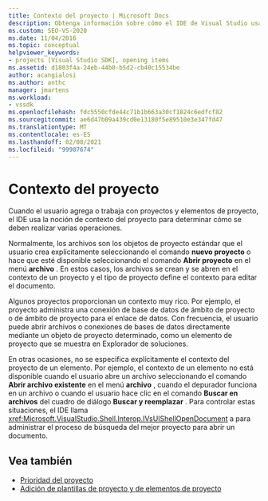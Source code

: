 ```yaml
---
title: Contexto del proyecto | Microsoft Docs
description: Obtenga información sobre cómo el IDE de Visual Studio usa el contexto del proyecto para determinar cómo realizar operaciones cuando el usuario agrega o trabaja con proyectos y elementos de proyecto.
ms.custom: SEO-VS-2020
ms.date: 11/04/2016
ms.topic: conceptual
helpviewer_keywords:
- projects [Visual Studio SDK], opening items
ms.assetid: d1803f4a-24eb-44b0-b5d2-cb40c15534be
author: acangialosi
ms.author: anthc
manager: jmartens
ms.workload:
- vssdk
ms.openlocfilehash: fdc5550cfde44c71b1b663a30cf1824c6edfcf82
ms.sourcegitcommit: ae6d47b09a439cd0e13180f5e89510e3e347fd47
ms.translationtype: MT
ms.contentlocale: es-ES
ms.lasthandoff: 02/08/2021
ms.locfileid: "99907674"
---
```

# <a name="project-context"></a>Contexto del proyecto
Cuando el usuario agrega o trabaja con proyectos y elementos de proyecto, el IDE usa la noción de contexto del proyecto para determinar cómo se deben realizar varias operaciones.

 Normalmente, los archivos son los objetos de proyecto estándar que el usuario crea explícitamente seleccionando el comando **nuevo proyecto** o hace que esté disponible seleccionando el comando **Abrir proyecto** en el menú **archivo** . En estos casos, los archivos se crean y se abren en el contexto de un proyecto y el tipo de proyecto define el contexto para editar el documento.

 Algunos proyectos proporcionan un contexto muy rico. Por ejemplo, el proyecto administra una conexión de base de datos de ámbito de proyecto o de ámbito de proyecto para el enlace de datos. Con frecuencia, el usuario puede abrir archivos o conexiones de bases de datos directamente mediante un objeto de proyecto determinado, como un elemento de proyecto que se muestra en Explorador de soluciones.

 En otras ocasiones, no se especifica explícitamente el contexto del proyecto de un elemento. Por ejemplo, el contexto de un elemento no está disponible cuando el usuario abre un archivo seleccionando el comando **Abrir archivo existente** en el menú **archivo** , cuando el depurador funciona en un archivo o cuando el usuario hace clic en el comando **Buscar en archivos** del cuadro de diálogo **Buscar y reemplazar** . Para controlar estas situaciones, el IDE llama <xref:Microsoft.VisualStudio.Shell.Interop.IVsUIShellOpenDocument> a para administrar el proceso de búsqueda del mejor proyecto para abrir un documento.

## <a name="see-also"></a>Vea también
- [Prioridad del proyecto](../../extensibility/internals/project-priority.md)
- [Adición de plantillas de proyecto y de elementos de proyecto](../../extensibility/internals/adding-project-and-project-item-templates.md)
